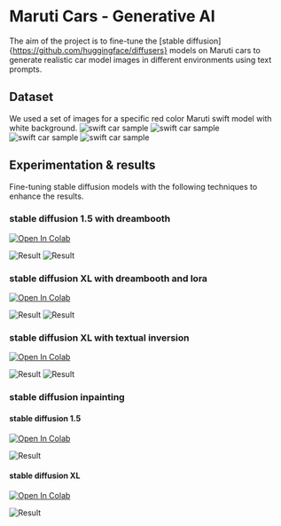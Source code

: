 # Maruti Cars - Generative AI
The aim of the project is to fine-tune the [stable diffusion]{https://github.com/huggingface/diffusers} models 
on Maruti cars to generate realistic car model images in different environments using text prompts.

## Dataset
We used a set of images for a specific red color Maruti swift model with white background.
![swift car sample](https://github.com/exoper101/Maruti/blob/dev/dataset/sw01.jpg)
![swift car sample](https://github.com/exoper101/Maruti/blob/dev/dataset/sw02.jpg)
![swift car sample](https://github.com/exoper101/Maruti/blob/dev/dataset/sw03.jpg)
![swift car sample](https://github.com/exoper101/Maruti/blob/dev/dataset/sw04.jpg)

## Experimentation & results
Fine-tuning stable diffusion models with the following techniques to enhance the results.
### stable diffusion 1.5 with dreambooth
[![Open In Colab](https://colab.research.google.com/assets/colab-badge.svg)](https://colab.research.google.com/github/exoper101/Maruti/blob/dev/Cars_DreamBooth_Stable_Diffusion.ipynb)

![Result](https://github.com/exoper101/Maruti/blob/dev/results/sd1.5_dreambooth/op-sd1.5-01.png)
![Result](https://github.com/exoper101/Maruti/blob/dev/results/sd1.5_dreambooth/op-sd1.5-02.png)


### stable diffusion XL with dreambooth and lora
[![Open In Colab](https://colab.research.google.com/assets/colab-badge.svg)](https://colab.research.google.com/github/huggingface/notebooks/blob/main/diffusers/sd_textual_inversion_training.ipynb)

![Result](https://github.com/exoper101/Maruti/blob/dev/results/sdxl_dreambooth_lora/op01.png)
![Result](https://github.com/exoper101/Maruti/blob/dev/results/sdxl_dreambooth_lora/op03.png)

### stable diffusion XL with textual inversion
[![Open In Colab](https://colab.research.google.com/assets/colab-badge.svg)](https://colab.research.google.com/github/exoper101/Maruti/blob/dev/Cars_textual_inversion_sdxl.ipynb)

![Result](https://github.com/exoper101/Maruti/blob/dev/results/sdxl_textual_inversion/op-sdxl-tinv-01.png?)
![Result](https://github.com/exoper101/Maruti/blob/dev/results/sdxl_textual_inversion/op-sdxl-tinv-02.png?)

### stable diffusion inpainting
#### stable diffusion 1.5
[![Open In Colab](https://colab.research.google.com/assets/colab-badge.svg)](https://colab.research.google.com/github/exoper101/Maruti/blob/dev/Cars_sd_inpaint.ipynb)

![Result](https://github.com/exoper101/Maruti/blob/dev/results/inpainting/op-sd1.5-inpainting-01.png?)
#### stable diffusion XL
[![Open In Colab](https://colab.research.google.com/assets/colab-badge.svg)](https://colab.research.google.com/github/exoper101/Maruti/blob/dev/inpainting_cars.ipynb)

![Result](https://github.com/exoper101/Maruti/blob/dev/results/inpainting/op-sdxl-inp-01.png?)
